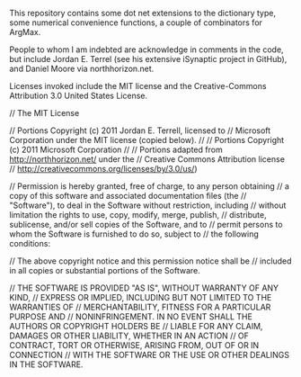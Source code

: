 This repository contains some dot net extensions to the dictionary type,
some numerical convenience functions, a couple of combinators for ArgMax.

People to whom I am indebted are acknowledge in comments in the code, but
include Jordan E. Terrel (see his extensive iSynaptic project in GitHub),
and Daniel Moore via northhorizon.net. 

Licenses invoked include the MIT license and the Creative-Commons 
Attribution 3.0 United States License.

// The MIT License

// Portions Copyright (c) 2011 Jordan E. Terrell, licensed to 
// Microsoft Corporation under the MIT license (copied below).
// 
// Portions Copyright (c) 2011 Microsoft Corporation
// 
// Portions adapted from http://northhorizon.net/ under the 
// Creative Commons Attribution license 
// http://creativecommons.org/licenses/by/3.0/us/)

// Permission is hereby granted, free of charge, to any person obtaining
// a copy of this software and associated documentation files (the
// "Software"), to deal in the Software without restriction, including
// without limitation the rights to use, copy, modify, merge, publish,
// distribute, sublicense, and/or sell copies of the Software, and to
// permit persons to whom the Software is furnished to do so, subject to
// the following conditions:

// The above copyright notice and this permission notice shall be
// included in all copies or substantial portions of the Software.

// THE SOFTWARE IS PROVIDED "AS IS", WITHOUT WARRANTY OF ANY KIND,
// EXPRESS OR IMPLIED, INCLUDING BUT NOT LIMITED TO THE WARRANTIES OF
// MERCHANTABILITY, FITNESS FOR A PARTICULAR PURPOSE AND
// NONINFRINGEMENT. IN NO EVENT SHALL THE AUTHORS OR COPYRIGHT HOLDERS BE
// LIABLE FOR ANY CLAIM, DAMAGES OR OTHER LIABILITY, WHETHER IN AN ACTION
// OF CONTRACT, TORT OR OTHERWISE, ARISING FROM, OUT OF OR IN CONNECTION
// WITH THE SOFTWARE OR THE USE OR OTHER DEALINGS IN THE SOFTWARE.
